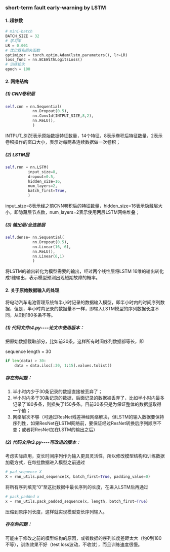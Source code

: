 ### short-term fault early-warning by LSTM

#### 1. 超参数

```python
# mini-batch
BATCH_SIZE = 32
# 学习率
LR = 0.001
# 优化器和损失函数
optimizer = torch.optim.Adam(lstm.parameters(), lr=LR)
loss_func = nn.BCEWithLogitsLoss()
# 训练轮次
epoch = 100
```

#### 2. 网络结构

##### (1) CNN卷积层

```python
self.cnn = nn.Sequential(
			nn.Dropout(0.5),
			nn.Conv1d(INTPUT_SIZE,8,2),
			nn.ReLU(),
			)
```

INTPUT_SIZE表示原始数据特征数量，14个特征，8表示卷积后特征数量，2表示卷积操作的窗口大小，表示对每两条连续数据做一次卷积；

##### (2) LSTM层

```python
self.rnn = nn.LSTM(
		  input_size=8,
		  dropout=0.5,
		  hidden_size=16,
		  num_layers=2,
		  batch_first=True,
		  )
```

input_size=8表示经之前CNN卷积后的特征数量，hidden_size=16表示隐藏层大小，即隐藏层节点数，num_layers=2表示使用两层LSTM网络堆叠；

##### (3) 输出层/全连接层

```python
self.dense= nn.Sequential(
			nn.Dropout(0.5),
			nn.Linear(16, 6),
			nn.ReLU(),
			nn.Linear(6,1)
			)
```

将LSTM的输出转化为模型需要的输出，经过两个线性层将LSTM 16维的输出转化成1维输出，表示模型预测出现短期故障的概率。

#### 2. 关于原始数据输入的处理

将电动汽车电池管理系统每半小时记录的数据输入模型，即半小时内的时间序列数据，但是，半小时内记录的数据量不一样，即输入LSTM模型的序列数据长度不同，从0到180多条不等。

##### (1) 代码文件t4.py----论文中使用版本：

把原始数据截取部分，比如前30条，这样所有时间序列数据都等长，即

sequence length = 30

```python
if len(data) > 30:
	data = data.iloc[:30, 1:15].values.tolist()
```

##### 存在的问题：

1. 半小时内少于30条记录的数据直接被丢弃了；
2. 半小时内多于30条记录的数据，后面记录的数据被丢弃了，比如半小时内最多记录了180多条，则损失了150多条。目前30条只是为保证整体的数据量取得一个值；
3. 网络层次不够（可通过ResNet残差神经网络解决，但LSTM的输入数据要保持序列性，如果ResNet在LSTM网络前，要保证经过ResNet转换后序列顺序不变；或者将ResNet加在LSTM的输出之后）

##### (2) 代码文件t3.py----可改进的版本：

考虑实际应用，变长时间序列作为输入更具灵活性，所以修改模型结构和训练数据加载方式，在每批数据进入模型之前通过

```python
# pad_sequence X
X = rnn_utils.pad_sequence(X, batch_first=True, padding_value=0)
```

将所有序列填充“0”至这批数据中最长序列的长度，在进入LSTM后再通过

```python
# pack_padded x
x = rnn_utils.pack_padded_sequence(x, length, batch_first=True)
```

压缩到原序列长度，这样就实现模型变长序列输入。

##### 存在的问题：

可能由于修改之前的模型结构的原因，或者数据的序列长度差距太大（约0到180不等），训练效果不好（test loss波动，不收敛），而且训练速度很慢。
